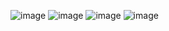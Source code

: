 
![image](https://github.com/user-attachments/assets/e0b7ea28-1db4-4fa9-922a-bb28a315559c)
![image](https://github.com/user-attachments/assets/9cf63905-770a-4373-b49c-fd89f718fe58)
![image](https://github.com/user-attachments/assets/64a917d6-e4db-4a63-ad97-11cbad9bada3)
![image](https://github.com/user-attachments/assets/13c6a70a-319a-4eca-ab49-065d7c61b2aa)



